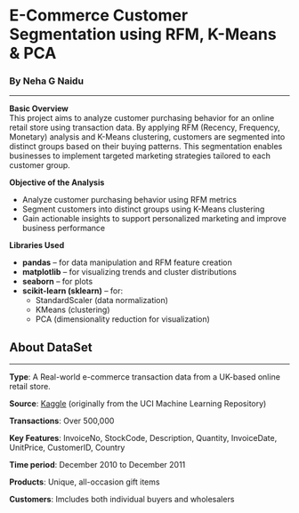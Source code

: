  # **E-Commerce Customer Segmentation using RFM, K-Means & PCA**
### **By Neha G Naidu**
 ****

**Basic Overview**<br>
This project aims to analyze customer purchasing behavior for an online retail store using transaction data. By applying RFM (Recency, Frequency, Monetary) analysis and K-Means clustering, customers are segmented into distinct groups based on their buying patterns. This segmentation enables businesses to implement targeted marketing strategies tailored to each customer group.

**Objective of the Analysis**<br>
  - Analyze customer purchasing behavior using RFM metrics
  - Segment customers into distinct groups using K-Means clustering
  - Gain actionable insights to support personalized marketing and improve business performance

**Libraries Used**<br>
- **pandas** – for data manipulation and RFM feature creation  
- **matplotlib** – for visualizing trends and cluster distributions  
- **seaborn** – for plots
- **scikit-learn (sklearn)** – for:
  - StandardScaler (data normalization)
  - KMeans (clustering)
  - PCA (dimensionality reduction for visualization)

## **About DataSet**
****
**Type**: A Real-world e-commerce transaction data from a UK-based online retail store.

**Source**: [Kaggle](https://www.kaggle.com/datasets/carrie1/ecommerce-data) (originally from the UCI Machine Learning Repository)

**Transactions**: Over 500,000

**Key Features**: InvoiceNo, StockCode, Description, Quantity, InvoiceDate, UnitPrice, CustomerID, Country

**Time period**: December 2010 to December 2011

**Products**: Unique, all-occasion gift items

**Customers**: Imcludes both individual buyers and wholesalers

